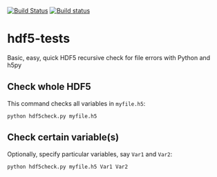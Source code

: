 [![Build Status](https://travis-ci.com/scivision/hdf5-tester.svg?branch=master)](https://travis-ci.com/scivision/hdf5-tester)
[![Build status](https://ci.appveyor.com/api/projects/status/vfvtqnnyuhm6qeqh?svg=true)](https://ci.appveyor.com/project/scivision/hdf5-tester)


# hdf5-tests
Basic, easy, quick HDF5 recursive check for file errors with Python and h5py


## Check whole HDF5
This command checks all variables in `myfile.h5`:

    python hdf5check.py myfile.h5
    
## Check certain variable(s)

Optionally, specify particular variables, say `Var1` and `Var2`:

    python hdf5check.py myfile.h5 Var1 Var2
